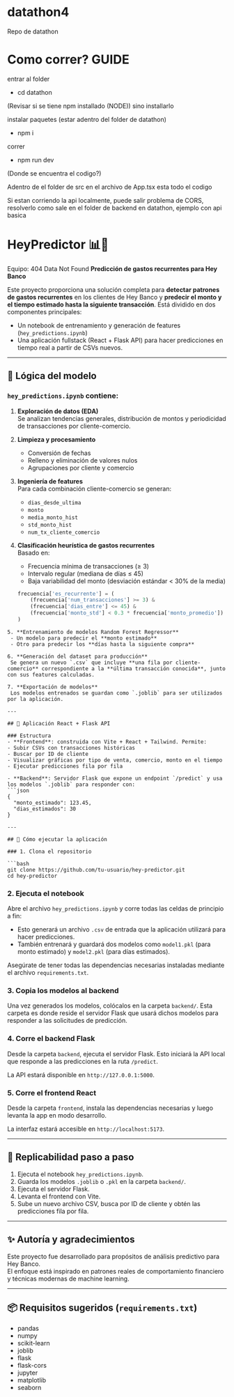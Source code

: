 # datathon4
Repo de datathon


# Como correr? GUIDE

entrar al folder
- cd datathon

(Revisar si se tiene npm installado (NODE)) sino installarlo

instalar paquetes (estar adentro del folder de datathon)
- npm i

correr
- npm run dev

(Donde se encuentra el codigo?)

Adentro de el folder de src en el archivo de App.tsx esta todo el codigo

Si estan corriendo la api localmente, puede salir problema de CORS, resolverlo como sale en el folder de backend en datathon, ejemplo con api basica



# HeyPredictor 📊🔮  
Equipo: 404 Data Not Found
**Predicción de gastos recurrentes para Hey Banco**

Este proyecto proporciona una solución completa para **detectar patrones de gastos recurrentes** en los clientes de Hey Banco y **predecir el monto y el tiempo estimado hasta la siguiente transacción**. Está dividido en dos componentes principales:

- Un notebook de entrenamiento y generación de features (`hey_predictions.ipynb`)
- Una aplicación fullstack (React + Flask API) para hacer predicciones en tiempo real a partir de CSVs nuevos.

---

## 🧠 Lógica del modelo

### `hey_predictions.ipynb` contiene:

1. **Exploración de datos (EDA)**  
   Se analizan tendencias generales, distribución de montos y periodicidad de transacciones por cliente-comercio.

2. **Limpieza y procesamiento**  
   - Conversión de fechas
   - Relleno y eliminación de valores nulos
   - Agrupaciones por cliente y comercio

3. **Ingeniería de features**  
   Para cada combinación cliente-comercio se generan:
   - `dias_desde_ultima`
   - `monto`
   - `media_monto_hist`
   - `std_monto_hist`
   - `num_tx_cliente_comercio`

4. **Clasificación heurística de gastos recurrentes**  
   Basado en:
   - Frecuencia mínima de transacciones (≥ 3)
   - Intervalo regular (mediana de días ≤ 45)
   - Baja variabilidad del monto (desviación estándar < 30% de la media)

   ```python
   frecuencia['es_recurrente'] = (
       (frecuencia['num_transacciones'] >= 3) &
       (frecuencia['dias_entre'] <= 45) &
       (frecuencia['monto_std'] < 0.3 * frecuencia['monto_promedio'])
   )
  ```
5. **Entrenamiento de modelos Random Forest Regressor**  
   - Un modelo para predecir el **monto estimado**
   - Otro para predecir los **días hasta la siguiente compra**

6. **Generación del dataset para producción**  
   Se genera un nuevo `.csv` que incluye **una fila por cliente-comercio** correspondiente a la **última transacción conocida**, junto con sus features calculadas.

7. **Exportación de modelos**  
   Los modelos entrenados se guardan como `.joblib` para ser utilizados por la aplicación.

---

## 🧩 Aplicación React + Flask API

### Estructura
- **Frontend**: construida con Vite + React + Tailwind. Permite:
  - Subir CSVs con transacciones históricas
  - Buscar por ID de cliente
  - Visualizar gráficas por tipo de venta, comercio, monto en el tiempo
  - Ejecutar predicciones fila por fila

- **Backend**: Servidor Flask que expone un endpoint `/predict` y usa los modelos `.joblib` para responder con:
  ```json
  {
    "monto_estimado": 123.45,
    "dias_estimados": 30
  }

---

## 🚀 Cómo ejecutar la aplicación

### 1. Clona el repositorio

```bash
git clone https://github.com/tu-usuario/hey-predictor.git
cd hey-predictor
```

### 2. Ejecuta el notebook

Abre el archivo `hey_predictions.ipynb` y corre todas las celdas de principio a fin:

- Esto generará un archivo `.csv` de entrada que la aplicación utilizará para hacer predicciones.
- También entrenará y guardará dos modelos como `model1.pkl` (para monto estimado) y `model2.pkl` (para días estimados).

Asegúrate de tener todas las dependencias necesarias instaladas mediante el archivo `requirements.txt`.

### 3. Copia los modelos al backend

Una vez generados los modelos, colócalos en la carpeta `backend/`. Esta carpeta es donde reside el servidor Flask que usará dichos modelos para responder a las solicitudes de predicción.

### 4. Corre el backend Flask

Desde la carpeta `backend`, ejecuta el servidor Flask. Esto iniciará la API local que responde a las predicciones en la ruta `/predict`.

La API estará disponible en `http://127.0.0.1:5000`.

### 5. Corre el frontend React

Desde la carpeta `frontend`, instala las dependencias necesarias y luego levanta la app en modo desarrollo.

La interfaz estará accesible en `http://localhost:5173`.

---

## 🔁 Replicabilidad paso a paso

1. Ejecuta el notebook `hey_predictions.ipynb`.
2. Guarda los modelos `.joblib` o `.pkl` en la carpeta `backend/`.
3. Ejecuta el servidor Flask.
4. Levanta el frontend con Vite.
5. Sube un nuevo archivo CSV, busca por ID de cliente y obtén las predicciones fila por fila.

---

## ✨ Autoría y agradecimientos

Este proyecto fue desarrollado para propósitos de análisis predictivo para Hey Banco.  
El enfoque está inspirado en patrones reales de comportamiento financiero y técnicas modernas de machine learning.

---

## 📦 Requisitos sugeridos (`requirements.txt`)

- pandas  
- numpy  
- scikit-learn  
- joblib  
- flask  
- flask-cors  
- jupyter  
- matplotlib  
- seaborn

